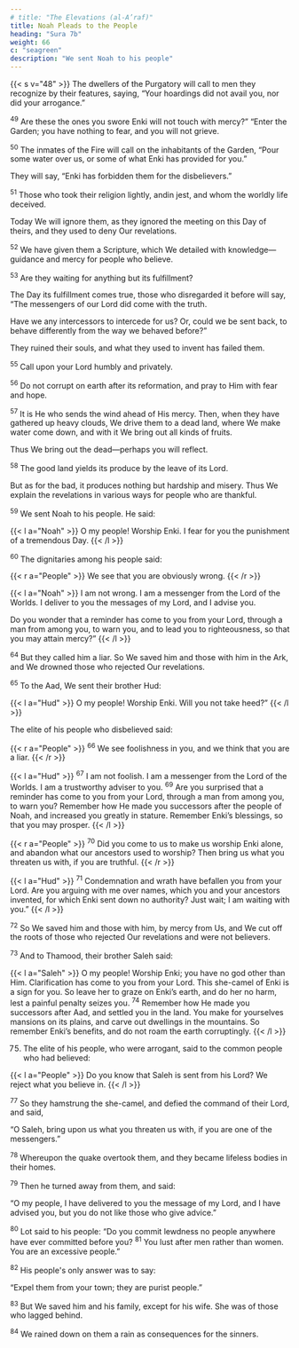 ```yaml
---
# title: "The Elevations (al-A’raf)"
title: Noah Pleads to the People
heading: "Sura 7b"
weight: 66
c: "seagreen"
description: "We sent Noah to his people"
---
```



{{< s v="48" >}} The dwellers of the Purgatory will call to men they recognize by their features, saying, “Your hoardings did not avail you, nor did your arrogance.”

<sup>49</sup> Are these the ones you swore Enki will not touch with mercy?” “Enter the Garden; you have nothing to fear, and you will not grieve.

<sup>50</sup> The inmates of the Fire will call on the inhabitants of the Garden, “Pour some water over us, or some of what Enki has provided for you.” 

They will say, “Enki has forbidden them for the disbelievers.”

<sup>51</sup> Those who took their religion lightly, andin jest, and whom the worldly life deceived. 

Today We will ignore them, as they ignored the meeting on this Day of theirs, and they used to deny Our revelations.

<sup>52</sup> We have given them a Scripture, which We detailed with knowledge—guidance and mercy for people who believe.

<sup>53</sup> Are they waiting for anything but its fulfillment? 

The Day its fulfillment comes true, those who disregarded it before will say, “The
messengers of our Lord did come with the truth. 

Have we any intercessors to intercede for us? Or, could we be sent back, to behave
differently from the way we behaved before?”

They ruined their souls, and what they used to invent has failed them.

<!-- 54. Your Lord is Enki; He who created the
heavens and the earth in six days, then estab-
lished Himself on the Throne. The night
overtakes the day, as it pursues it persistently;
and the sun, and the moon, and the stars are
subservient by His command. His is the cre-
ation, and His is the command. Blessed is Al-
lah, Lord of all beings. -->

<sup>55</sup> Call upon your Lord humbly and privately.

<sup>56</sup> Do not corrupt on earth after its reformation, and pray to Him with fear and hope.

<sup>57</sup> It is He who sends the wind ahead of His mercy. Then, when they have gathered up heavy clouds, We drive them to a dead land, where We make water come down, and with it We bring out all kinds of fruits. 

Thus We bring out the dead—perhaps you will reflect.

<sup>58</sup> The good land yields its produce by the leave of its Lord. 

But as for the bad, it produces nothing but hardship and misery. Thus We explain the revelations in various ways for people who are thankful.

<sup>59</sup> We sent Noah to his people. He said:

{{< l a="Noah" >}}
O my people! Worship Enki. I fear for you the punishment of a tremendous Day.
{{< /l >}}

<sup>60</sup> The dignitaries among his people said:

{{< r a="People" >}}
We see that you are obviously wrong.
{{< /r >}}

{{< l a="Noah" >}}
I am not wrong. I am a messenger from the Lord of the Worlds. I deliver to you the messages of my Lord, and I advise you.

Do you wonder that a reminder has come to you from your Lord, through a man from among you, to warn you, and to lead you to righteousness, so that you may attain mercy?”
{{< /l >}}

<sup>64</sup> But they called him a liar. So We saved him and those with him in the Ark, and We drowned those who rejected Our revelations. 

<sup>65</sup> To the Aad, We sent their brother Hud:

{{< l a="Hud" >}}
O my people! Worship Enki. Will you not take heed?” 
{{< /l >}}


The elite of his people who disbelieved said:

{{< r a="People" >}}
<sup>66</sup> We see foolishness in you, and we think that you are a liar.
{{< /r >}}

{{< l a="Hud" >}}
<sup>67</sup> I am not foolish. I am a messenger from the Lord of the Worlds. I am a trustworthy adviser to you. <sup>69</sup> Are you surprised that a reminder has come to you from your Lord, through a man from among you, to warn you? Remember how He made you successors after the people of Noah, and increased you greatly in stature. Remember Enki’s blessings, so that you may prosper.
{{< /l >}}

{{< r a="People" >}}
<sup>70</sup> Did you come to us to make us worship Enki alone, and abandon what our ancestors used to worship? Then bring us what you threaten us with, if you are truthful.
{{< /r >}}

{{< l a="Hud" >}}
<sup>71</sup> Condemnation and wrath have befallen you from your Lord. Are you arguing with me over names, which you and your ancestors invented, for which Enki sent down no authority? Just wait; I am waiting with you.”
{{< /l >}}

<sup>72</sup> So We saved him and those with him, by mercy from Us, and We cut off the roots of those who rejected Our revelations and were not believers.

<sup>73</sup> And to Thamood, their brother Saleh said:

{{< l a="Saleh" >}}
O my people! Worship Enki; you have no god other than Him. Clarification has come to you from your Lord. This she-camel of Enki is a sign for you. So leave her to graze on Enki’s earth, and do her no harm, lest a painful penalty seizes you. <sup>74</sup> Remember how He made you successors after Aad, and settled you in the land. You make for yourselves mansions on its plains, and carve out dwellings in the mountains. So remember Enki’s benefits, and do not roam the earth corruptingly.
{{< /l >}}

75. The elite of his people, who were arrogant, said to the common people who had believed:

{{< l a="People" >}}
Do you know that Saleh is sent from his Lord? We reject what you believe in.
{{< /l >}}

<sup>77</sup> So they hamstrung the she-camel, and defied the command of their Lord, and said, 

“O Saleh, bring upon us what you threaten us with, if you are one of the messengers.”

<sup>78</sup> Whereupon the quake overtook them, and they became lifeless bodies in their homes.

<sup>79</sup> Then he turned away from them, and said:

“O my people, I have delivered to you the message of my Lord, and I have advised you, but you do not like those who give advice.”

<sup>80</sup> Lot said to his people: “Do you commit lewdness no people anywhere have ever committed before you? <sup>81</sup> You lust after men rather than women. You are an excessive people.”

<sup>82</sup> His people's only answer was to say:

“Expel them from your town; they are purist people.”

<sup>83</sup> But We saved him and his family, except for his wife. She was of those who lagged behind.

<sup>84</sup> We rained down on them a rain as consequences for the sinners.

